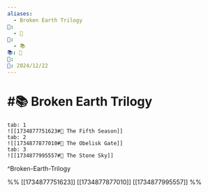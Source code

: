 ```yaml
---
aliases:
  - Broken Earth Trilogy
📁:
  - 🔢
🔢:
  - 📚
📚: 📖
🔀: 
📅: 2024/12/22
---
```

# #📚 Broken Earth Trilogy

```tabs
tab: 1
![[1734877751623#📖 The Fifth Season]]
tab: 2
![[1734877877010#📖 The Obelisk Gate]]
tab: 3
![[1734877995557#📖 The Stone Sky]]
```

^Broken-Earth-Trilogy

%%
[[1734877751623]]
[[1734877877010]]
[[1734877995557]]
%%